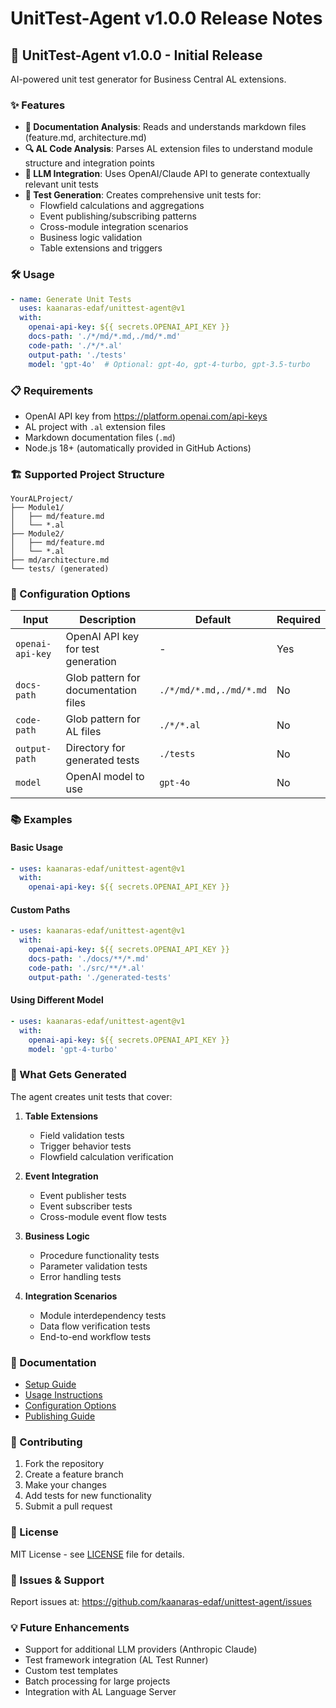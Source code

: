 # UnitTest-Agent v1.0.0 Release Notes

## 🚀 UnitTest-Agent v1.0.0 - Initial Release

AI-powered unit test generator for Business Central AL extensions.

### ✨ Features

- **📄 Documentation Analysis**: Reads and understands markdown files (feature.md, architecture.md)
- **🔍 AL Code Analysis**: Parses AL extension files to understand module structure and integration points
- **🤖 LLM Integration**: Uses OpenAI/Claude API to generate contextually relevant unit tests
- **📝 Test Generation**: Creates comprehensive unit tests for:
  - Flowfield calculations and aggregations
  - Event publishing/subscribing patterns
  - Cross-module integration scenarios
  - Business logic validation
  - Table extensions and triggers

### 🛠️ Usage

```yaml
- name: Generate Unit Tests
  uses: kaanaras-edaf/unittest-agent@v1
  with:
    openai-api-key: ${{ secrets.OPENAI_API_KEY }}
    docs-path: './*/md/*.md,./md/*.md'
    code-path: './*/*.al'
    output-path: './tests'
    model: 'gpt-4o'  # Optional: gpt-4o, gpt-4-turbo, gpt-3.5-turbo
```

### 📋 Requirements

- OpenAI API key from https://platform.openai.com/api-keys
- AL project with `.al` extension files
- Markdown documentation files (`.md`)
- Node.js 18+ (automatically provided in GitHub Actions)

### 🏗️ Supported Project Structure

```
YourALProject/
├── Module1/
│   ├── md/feature.md
│   └── *.al
├── Module2/
│   ├── md/feature.md
│   └── *.al
├── md/architecture.md
└── tests/ (generated)
```

### 🔧 Configuration Options

| Input | Description | Default | Required |
|-------|-------------|---------|----------|
| `openai-api-key` | OpenAI API key for test generation | - | Yes |
| `docs-path` | Glob pattern for documentation files | `./*/md/*.md,./md/*.md` | No |
| `code-path` | Glob pattern for AL files | `./*/*.al` | No |
| `output-path` | Directory for generated tests | `./tests` | No |
| `model` | OpenAI model to use | `gpt-4o` | No |

### 📚 Examples

#### Basic Usage
```yaml
- uses: kaanaras-edaf/unittest-agent@v1
  with:
    openai-api-key: ${{ secrets.OPENAI_API_KEY }}
```

#### Custom Paths
```yaml
- uses: kaanaras-edaf/unittest-agent@v1
  with:
    openai-api-key: ${{ secrets.OPENAI_API_KEY }}
    docs-path: './docs/**/*.md'
    code-path: './src/**/*.al'
    output-path: './generated-tests'
```

#### Using Different Model
```yaml
- uses: kaanaras-edaf/unittest-agent@v1
  with:
    openai-api-key: ${{ secrets.OPENAI_API_KEY }}
    model: 'gpt-4-turbo'
```

### 🎯 What Gets Generated

The agent creates unit tests that cover:

1. **Table Extensions**
   - Field validation tests
   - Trigger behavior tests
   - Flowfield calculation verification

2. **Event Integration**
   - Event publisher tests
   - Event subscriber tests
   - Cross-module event flow tests

3. **Business Logic**
   - Procedure functionality tests
   - Parameter validation tests
   - Error handling tests

4. **Integration Scenarios**
   - Module interdependency tests
   - Data flow verification tests
   - End-to-end workflow tests

### 📖 Documentation

- [Setup Guide](./SETUP.md)
- [Usage Instructions](./docs/USAGE.md)
- [Configuration Options](./docs/configuration.md)
- [Publishing Guide](./PUBLISHING.md)

### 🤝 Contributing

1. Fork the repository
2. Create a feature branch
3. Make your changes
4. Add tests for new functionality
5. Submit a pull request

### 📝 License

MIT License - see [LICENSE](./LICENSE) file for details.

### 🐛 Issues & Support

Report issues at: https://github.com/kaanaras-edaf/unittest-agent/issues

### 💡 Future Enhancements

- Support for additional LLM providers (Anthropic Claude)
- Test framework integration (AL Test Runner)
- Custom test templates
- Batch processing for large projects
- Integration with AL Language Server